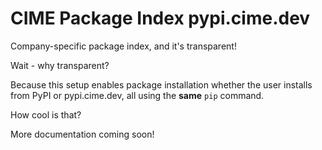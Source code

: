 # CIME Package Index pypi.cime.dev

Company-specific package index, and it's transparent!

Wait - why transparent?

Because this setup enables package installation whether the user installs from
PyPI or pypi.cime.dev, all using the **same** `pip` command.

How cool is that?

More documentation coming soon!

